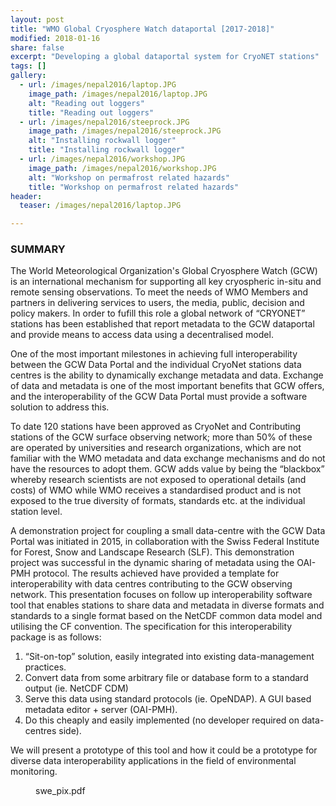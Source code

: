 ```yaml
---
layout: post
title: "WMO Global Cryosphere Watch dataportal [2017-2018]"
modified: 2018-01-16
share: false
excerpt: "Developing a global dataportal system for CryoNET stations"
tags: []
gallery:
  - url: /images/nepal2016/laptop.JPG
    image_path: /images/nepal2016/laptop.JPG
    alt: "Reading out loggers"
    title: "Reading out loggers"
  - url: /images/nepal2016/steeprock.JPG
    image_path: /images/nepal2016/steeprock.JPG
    alt: "Installing rockwall logger"
    title: "Installing rockwall logger"
  - url: /images/nepal2016/workshop.JPG
    image_path: /images/nepal2016/workshop.JPG
    alt: "Workshop on permafrost related hazards"
    title: "Workshop on permafrost related hazards"
header:
  teaser: /images/nepal2016/laptop.JPG

---
```


### SUMMARY

The World Meteorological Organization's Global Cryosphere Watch (GCW) is an international mechanism for supporting all key cryospheric in-situ and remote sensing observations. To meet the needs of WMO Members and partners in delivering services to users, the media, public, decision and policy makers. In order to fufill this role a global network of “CRYONET” stations has been established that report metadata to the GCW dataportal and provide means to access data using a decentralised model.

One of the most important milestones in achieving full interoperability between the GCW Data Portal and the individual CryoNet stations data centres is the ability to dynamically exchange metadata and data. Exchange of data and metadata is one of the most important benefits that GCW offers, and the interoperability of the GCW Data Portal must provide a software solution to address this. 

To date 120 stations have been approved as CryoNet and Contributing stations of the GCW surface observing network; more than 50% of these are operated by universities and research organizations, which are not familiar with the WMO metadata and data exchange mechanisms and do not have the resources to adopt them. GCW adds value by being the “blackbox” whereby research scientists are not exposed to operational details (and costs) of WMO while WMO receives a standardised product and is not exposed to the true diversity of formats, standards etc. at the individual station level.

A demonstration project for coupling a small data-centre with the GCW Data Portal was initiated in 2015, in collaboration with the Swiss Federal Institute for Forest, Snow and Landscape Research (SLF). This demonstration project was successful in the dynamic sharing of metadata using the OAI-PMH protocol. The results achieved have provided a template for interoperability with data centres contributing to the GCW observing network. This presentation focuses on follow up interoperability software tool that enables stations to share data and metadata in diverse formats and standards to a single format based on the NetCDF common data model and utilising the CF convention. The specification for this interoperability package is as follows:

1. “Sit-on-top” solution, easily integrated into existing data-management
practices.
2. Convert data from some arbitrary file or database form to a standard output (ie.
NetCDF CDM)
3. Serve this data using standard protocols (ie. OpeNDAP).
A GUI based metadata editor + server (OAI-PMH).
4. Do this cheaply and easily implemented (no developer required on data-centres
side).

We will present a prototype of this tool and how it could be a prototype for diverse data interoperability applications in the field of environmental monitoring.




<figure>
  <img src="{{ site.url }}{{ site.baseurl }}/images/gcw/OSS.png" alt="">
  <figcaption>swe_pix.pdf</figcaption>
</figure> 

<!-- http://p3.snf.ch/project-165435 -->
<!-- {% include gallery  %} -->
